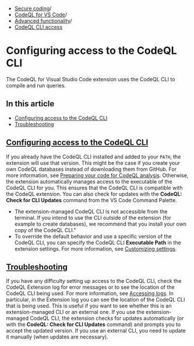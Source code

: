   * [Secure coding](https://docs.github.com/en/code-security "Secure coding")/
  * [CodeQL for VS Code](https://docs.github.com/en/code-security/codeql-for-vs-code "CodeQL for VS Code")/
  * [Advanced functionality](https://docs.github.com/en/code-security/codeql-for-vs-code/using-the-advanced-functionality-of-the-codeql-for-vs-code-extension "Advanced functionality")/
  * [CodeQL CLI access](https://docs.github.com/en/code-security/codeql-for-vs-code/using-the-advanced-functionality-of-the-codeql-for-vs-code-extension/configuring-access-to-the-codeql-cli "CodeQL CLI access")


# Configuring access to the CodeQL CLI
The CodeQL for Visual Studio Code extension uses the CodeQL CLI to compile and run queries.
## In this article
  * [Configuring access to the CodeQL CLI](https://docs.github.com/en/code-security/codeql-for-vs-code/using-the-advanced-functionality-of-the-codeql-for-vs-code-extension/configuring-access-to-the-codeql-cli#configuring-access-to-the-codeql-cli)
  * [Troubleshooting](https://docs.github.com/en/code-security/codeql-for-vs-code/using-the-advanced-functionality-of-the-codeql-for-vs-code-extension/configuring-access-to-the-codeql-cli#troubleshooting)


## [Configuring access to the CodeQL CLI](https://docs.github.com/en/code-security/codeql-for-vs-code/using-the-advanced-functionality-of-the-codeql-for-vs-code-extension/configuring-access-to-the-codeql-cli#configuring-access-to-the-codeql-cli)
If you already have the CodeQL CLI installed and added to your `PATH`, the extension will use that version. This might be the case if you create your own CodeQL databases instead of downloading them from GitHub. For more information, see [Preparing your code for CodeQL analysis](https://docs.github.com/en/code-security/codeql-cli/getting-started-with-the-codeql-cli/preparing-your-code-for-codeql-analysis).
Otherwise, the extension automatically manages access to the executable of the CodeQL CLI for you. This ensures that the CodeQL CLI is compatible with the CodeQL extension. You can also check for updates with the **CodeQL: Check for CLI Updates** command from the VS Code Command Palette.
  * The extension-managed CodeQL CLI is not accessible from the terminal. If you intend to use the CLI outside of the extension (for example to create databases), we recommend that you install your own copy of the CodeQL CLI."
  * To override the default behavior and use a specific version of the CodeQL CLI, you can specify the CodeQL CLI **Executable Path** in the extension settings. For more information, see [Customizing settings](https://docs.github.com/en/code-security/codeql-for-vs-code/using-the-advanced-functionality-of-the-codeql-for-vs-code-extension/customizing-settings).


## [Troubleshooting](https://docs.github.com/en/code-security/codeql-for-vs-code/using-the-advanced-functionality-of-the-codeql-for-vs-code-extension/configuring-access-to-the-codeql-cli#troubleshooting)
If you have any difficulty setting up access to the CodeQL CLI, check the CodeQL Extension log for error messages or to see the location of the CodeQL CLI being used. For more information, see [Accessing logs](https://docs.github.com/en/code-security/codeql-for-vs-code/troubleshooting-codeql-for-vs-code/accessing-logs). In particular, in the Extension log you can see the location of the CodeQL CLI that is being used. This is useful if you want to see whether this is an extension-managed CLI or an external one.
If you use the extension-managed CodeQL CLI, the extension checks for updates automatically (or with the **CodeQL: Check for CLI Updates** command) and prompts you to accept the updated version. If you use an external CLI, you need to update it manually (when updates are necessary).
